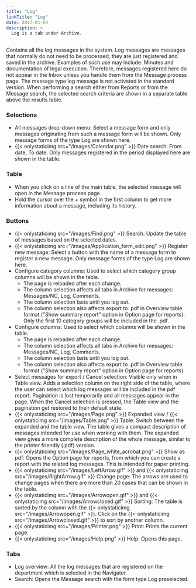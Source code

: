 ```yaml
---
title: "Log"
linkTitle: "Log"
date: 2017-01-04
description: >
  Log is a tab under Archive.
---
```

Contains all the log messages in the system. Log messages are messages that normally do not need to be processed, they are just registered and saved in the archive. Examples of such use may include: Minutes and documentation of legal execution. Therefore, messages registered here do not appear in the Inbox unless you handle them from the Message process page. The message type log message is not activated in the standard version. When performing a search either from Reports or from the Message search, the selected search criteria are shown in a separate table above the results table.

### Selections

- All messages drop-down menu: Select a message form and only messages originating from such a message form will be shown. Only message forms of the type Log are shown here.
- {{< onlystaticimg src="/images/Calendar.png" >}} Date search: From date, To date. Only messages registered in the period displayed here are shown in the table.

### Table

- When you click on a line of the main table, the selected message will open in the Message process page.
- Hold the cursor over the + symbol in the first column to get more information about a message, including its history.

### Buttons

- {{< onlystaticimg src="/images/Find.png" >}} Search: Update the table of messages based on the selected dates.
- {{< onlystaticimg src="/images/Application_form_edit.png" >}} Register new message: Select a button with the name of a message form to register a new message. Only message forms of the type Log are shown here.
- Configure category columns: Used to select which category group columns will be shown in the table.
  - The page is reloaded after each change.
  - The column selection affects all tabs in Archive for messages: Messages/NC, Log, Comments.
  - The column selection lasts until you log out.
  - The column selection also affects export to .pdf in Overview table format ("Show summary report" option in Option page for reports). Only the first 10 category groups will be included in the .pdf.
- Configure columns: Used to select which columns will be shown in the table.
  - The page is reloaded after each change.
  - The column selection affects all tabs in Archive for messages: Messages/NC, Log, Comments.
  - The column selection lasts until you log out.
  - The column selection also affects export to .pdf in Overview table format ("Show summary report" option in Option page for reports).
- Select messages for export / Cancel selection: Visible only when in Table view. Adds a selection column on the right side of the table, where the user can select which log messages will be included in the pdf report. Pagination is lost temporarily and all messages appear in the page. When the Cancel selection is pressed, the Table view and the pagination get restored to their default state.
- {{< onlystaticimg src="/images/Page.png" >}} Expanded view / {{< onlystaticimg src="/images/Table.png" >}} Table: Switch between the expanded and the table view. The table gives a compact description of messages intended for use when working with them. The expanded view gives a more complete description of the whole message, similar to the printer friendly (.pdf) version.
- {{< onlystaticimg src="/images/Page_white_acrobat.png" >}} Show as pdf: Opens the Option page for reports, from which you can create a report with the related log messages. This is intended for paper printing.
- {{< onlystaticimg src="/images/LeftArrow.gif" >}} and {{< onlystaticimg src="/images/RightArrow.gif" >}} Change page: The arrows are used to change pages when there are more than 20 cases that can be shown in the table.
- {{< onlystaticimg src="/images/Arrowopen.gif" >}} and {{< onlystaticimg src="/images/Arrowclosed.gif" >}} Sorting: The table is sorted by the column with the {{< onlystaticimg src="/images/Arrowopen.gif" >}}. Click on the {{< onlystaticimg src="/images/Arrowclosed.gif" >}} to sort by another column.
- {{< onlystaticimg src="/images/Printer.png" >}} Print: Prints the current page.
- {{< onlystaticimg src="/images/Help.png" >}} Help: Opens this page.

### Tabs

- Log overview: All the log messages that are registered on the department which is selected in the Navigator.
- Search: Opens the Message search with the form type Log preselected.
